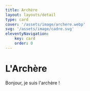 ```yaml
---
title: Archère
layout: layouts/detail
type: card
cover: '/assets/image/archere.webp'
svg: '/assets/image/cadre.svg'
eleventyNavigation:
    key: card
    order: 0
---
```


# L'Archère

Bonjour, je suis l'archère !
